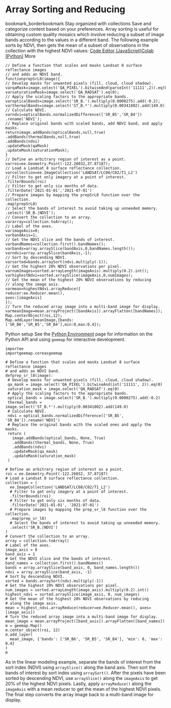  
#  Array Sorting and Reducing
bookmark_borderbookmark Stay organized with collections  Save and categorize content based on your preferences. 
Array sorting is useful for obtaining custom quality mosaics which involve reducing a subset of image bands according to the values in a different band. The following example sorts by NDVI, then gets the mean of a subset of observations in the collection with the highest NDVI values:
[Code Editor (JavaScript)](https://developers.google.com/earth-engine/guides/arrays_sorting_reducing#code-editor-javascript-sample)[Colab (Python)](https://developers.google.com/earth-engine/guides/arrays_sorting_reducing#colab-python-sample) More
```
// Define a function that scales and masks Landsat 8 surface reflectance images
// and adds an NDVI band.
functionprepSrL8(image){
// Develop masks for unwanted pixels (fill, cloud, cloud shadow).
varqaMask=image.select('QA_PIXEL').bitwiseAnd(parseInt('11111',2)).eq(0);
varsaturationMask=image.select('QA_RADSAT').eq(0);
// Apply the scaling factors to the appropriate bands.
varopticalBands=image.select('SR_B.').multiply(0.0000275).add(-0.2);
varthermalBands=image.select('ST_B.*').multiply(0.00341802).add(149.0);
// Calculate NDVI.
varndvi=opticalBands.normalizedDifference(['SR_B5','SR_B4'])
.rename('NDVI');
// Replace original bands with scaled bands, add NDVI band, and apply masks.
returnimage.addBands(opticalBands,null,true)
.addBands(thermalBands,null,true)
.addBands(ndvi)
.updateMask(qaMask)
.updateMask(saturationMask);
}
// Define an arbitrary region of interest as a point.
varroi=ee.Geometry.Point(-122.26032,37.87187);
// Load a Landsat 8 surface reflectance collection.
varcollection=ee.ImageCollection('LANDSAT/LC08/C02/T1_L2')
// Filter to get only imagery at a point of interest.
.filterBounds(roi)
// Filter to get only six months of data.
.filterDate('2021-01-01','2021-07-01')
// Prepare images by mapping the prepSrL8 function over the collection.
.map(prepSrL8)
// Select the bands of interest to avoid taking up unneeded memory.
.select('SR_B.|NDVI');
// Convert the collection to an array.
vararray=collection.toArray();
// Label of the axes.
varimageAxis=0;
varbandAxis=1;
// Get the NDVI slice and the bands of interest.
varbandNames=collection.first().bandNames();
varbands=array.arraySlice(bandAxis,0,bandNames.length());
varndvi=array.arraySlice(bandAxis,-1);
// Sort by descending NDVI.
varsorted=bands.arraySort(ndvi.multiply(-1));
// Get the highest 20% NDVI observations per pixel.
varnumImages=sorted.arrayLength(imageAxis).multiply(0.2).int();
varhighestNdvi=sorted.arraySlice(imageAxis,0,numImages);
// Get the mean of the highest 20% NDVI observations by reducing
// along the image axis.
varmean=highestNdvi.arrayReduce({
reducer:ee.Reducer.mean(),
axes:[imageAxis]
});
// Turn the reduced array image into a multi-band image for display.
varmeanImage=mean.arrayProject([bandAxis]).arrayFlatten([bandNames]);
Map.centerObject(roi,12);
Map.addLayer(meanImage,{bands:['SR_B6','SR_B5','SR_B4'],min:0,max:0.4});
```
Python setup
See the [ Python Environment](https://developers.google.com/earth-engine/guides/python_install) page for information on the Python API and using `geemap` for interactive development.
```
importee
importgeemap.coreasgeemap
```
```
# Define a function that scales and masks Landsat 8 surface reflectance images
# and adds an NDVI band.
defprep_sr_l8(image):
 # Develop masks for unwanted pixels (fill, cloud, cloud shadow).
 qa_mask = image.select('QA_PIXEL').bitwiseAnd(int('11111', 2)).eq(0)
 saturation_mask = image.select('QA_RADSAT').eq(0)
 # Apply the scaling factors to the appropriate bands.
 optical_bands = image.select('SR_B.').multiply(0.0000275).add(-0.2)
 thermal_bands = image.select('ST_B.*').multiply(0.00341802).add(149.0)
 # Calculate NDVI.
 ndvi = optical_bands.normalizedDifference(['SR_B5', 'SR_B4']).rename('NDVI')
 # Replace the original bands with the scaled ones and apply the masks.
 return (
   image.addBands(optical_bands, None, True)
   .addBands(thermal_bands, None, True)
   .addBands(ndvi)
   .updateMask(qa_mask)
   .updateMask(saturation_mask)
 )

# Define an arbitrary region of interest as a point.
roi = ee.Geometry.Point(-122.26032, 37.87187)
# Load a Landsat 8 surface reflectance collection.
collection = (
  ee.ImageCollection('LANDSAT/LC08/C02/T1_L2')
  # Filter to get only imagery at a point of interest.
  .filterBounds(roi)
  # Filter to get only six months of data.
  .filterDate('2021-01-01', '2021-07-01')
  # Prepare images by mapping the prep_sr_l8 function over the collection.
  .map(prep_sr_l8)
  # Select the bands of interest to avoid taking up unneeded memory.
  .select('SR_B.|NDVI')
)
# Convert the collection to an array.
array = collection.toArray()
# Label of the axes.
image_axis = 0
band_axis = 1
# Get the NDVI slice and the bands of interest.
band_names = collection.first().bandNames()
bands = array.arraySlice(band_axis, 0, band_names.length())
ndvi = array.arraySlice(band_axis, -1)
# Sort by descending NDVI.
sorted = bands.arraySort(ndvi.multiply(-1))
# Get the highest 20% NDVI observations per pixel.
num_images = sorted.arrayLength(image_axis).multiply(0.2).int()
highest_ndvi = sorted.arraySlice(image_axis, 0, num_images)
# Get the mean of the highest 20% NDVI observations by reducing
# along the image axis.
mean = highest_ndvi.arrayReduce(reducer=ee.Reducer.mean(), axes=[image_axis])
# Turn the reduced array image into a multi-band image for display.
mean_image = mean.arrayProject([band_axis]).arrayFlatten([band_names])
m = geemap.Map()
m.center_object(roi, 12)
m.add_layer(
  mean_image, {'bands': ['SR_B6', 'SR_B5', 'SR_B4'], 'min': 0, 'max': 0.4}
)
m
```

As in the linear modeling example, separate the bands of interest from the sort index (NDVI) using `arraySlice()` along the band axis. Then sort the bands of interest by sort index using `arraySort()`. After the pixels have been sorted by descending NDVI, use `arraySlice()` along the `imageAxis` to get 20% of the highest NDVI pixels. Lastly, apply `arrayReduce()` along the `imageAxis` with a mean reducer to get the mean of the highest NDVI pixels. The final step converts the array image back to a multi-band image for display.
